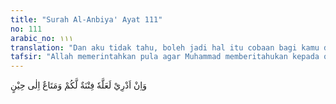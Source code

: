 ```yaml
---
title: "Surah Al-Anbiya' Ayat 111"
no: 111
arabic_no: ١١١
translation: "Dan aku tidak tahu, boleh jadi hal itu cobaan bagi kamu dan kesenangan sampai waktu yang ditentukan."
tafsir: "Allah memerintahkan pula agar Muhammad memberitahukan kepada orang kafir bahwa ia tidak mengetahui sedikit pun mengapa azab itu ditunda datangnya. Boleh jadi agar mereka menikmati segala kesenangan duniawi sampai kepada waktu yang ditentukan Allah, maka Allah akan menimpakan azab secara tiba-tiba tanpa diketahui darimana datangnya."
---
```

وَاِنْ اَدْرِيْ لَعَلَّهٗ فِتْنَةٌ لَّكُمْ وَمَتَاعٌ اِلٰى حِيْنٍ 